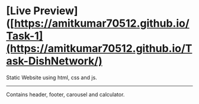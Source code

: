 # [Live Preview]([https://amitkumar70512.github.io/Task-1](https://amitkumar70512.github.io/Task-DishNetwork/)
Static Website using html, css and js.

<hr>

Contains header, footer, carousel and calculator.
